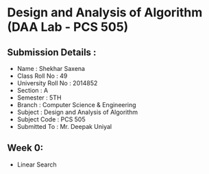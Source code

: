 # Design and Analysis of Algorithm (DAA Lab - PCS 505)


## Submission Details :
* Name : Shekhar Saxena
* Class Roll No : 49
* University Roll No : 2014852
* Section : A
* Semester : 5TH
* Branch : Computer Science & Engineering
* Subject : Design and Analysis of Algorithm
* Subject Code : PCS 505
* Submitted To : Mr. Deepak Uniyal

## Week 0:
* Linear Search

